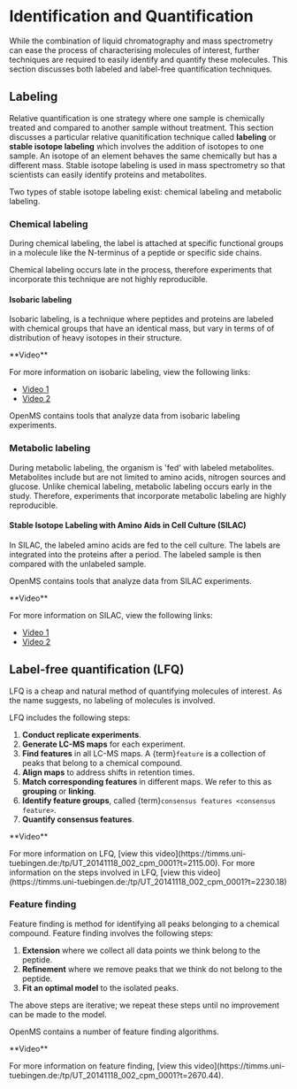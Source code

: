 Identification and Quantification
=================================

While the combination of liquid chromatography and mass spectrometry can ease the process of characterising molecules of interest, further techniques are required to easily identify and quantify these molecules. This section discusses both labeled and label-free quantification techniques.

## Labeling

Relative quantification is one strategy where one sample is chemically treated and compared to another sample without treatment. This section discusses a particular relative quanitification technique called **labeling** or **stable isotope labeling** which involves the addition of isotopes to one sample. An isotope of an element behaves the same chemically but has a different mass. Stable isotope labeling is used in mass spectrometry so that scientists can easily identify proteins and metabolites.

Two types of stable isotope labeling exist: chemical labeling and metabolic labeling.

### Chemical labeling

During chemical labeling, the label is attached at specific functional groups in a molecule like the N-terminus of a peptide or specific side chains.

Chemical labeling occurs late in the process, therefore experiments that incorporate this technique are not highly reproducible.

#### Isobaric labeling

Isobaric labeling, is a technique where peptides and proteins are labeled with chemical groups that have an identical mass, but vary in terms of of distribution of heavy isotopes in their structure.

<div class="admonition video">
<p class="admonition-title">**Video**</p>
For more information on isobaric labeling, view the following links:
<ul>
<li><a href="https://timms.uni-tuebingen.de:/tp/UT_20141118_002_cpm_0001?t=1108.15">Video 1</a>
</li>
<li><a href="https://timms.uni-tuebingen.de:/tp/UT_20141202_002_cpm_0001?t=311.78">Video 2</a>
</li>
<ul>
</div>

OpenMS contains tools that analyze data from isobaric labeling experiments.

### Metabolic labeling

During metabolic labeling, the organism is 'fed' with labeled metabolites. Metabolites include but are not limited to amino acids, nitrogen sources and glucose. Unlike chemical labeling, metabolic labeling occurs early in the study. Therefore, experiments that incorporate metabolic labeling are highly reproducible.

#### Stable Isotope Labeling with Amino Aids in Cell Culture (SILAC)

In SILAC, the labeled amino acids are fed to the cell culture. The labels are integrated into the proteins after a period. The labeled sample is then compared with the unlabeled sample.

OpenMS contains tools that analyze data from SILAC experiments.

<div class="admonition video">
<p class="admonition-title">**Video**</p>
For more information on SILAC, view the following links:
<ul>
<li><a href="https://timms.uni-tuebingen.de:/tp/UT_20141118_002_cpm_0001?t=18.25">Video 1</a></li>
<li><a href="https://timms.uni-tuebingen.de:/tp/UT_20141202_001_cpm_0001?t=540.13">Video 2</a></li>
</ul>
</div>

## Label-free quantification (LFQ)

LFQ is a cheap and natural method of quantifying molecules of interest. As the name suggests, no labeling of molecules is involved.

LFQ includes the following steps:

1. **Conduct replicate experiments**.
2. **Generate LC-MS maps** for each experiment.
3. **Find features** in all LC-MS maps. A {term}`feature` is a collection of peaks that belong to a chemical compound.
4. **Align maps** to address shifts in retention times.
5. **Match corresponding features** in different maps. We refer to this as **grouping** or **linking**.
6. **Identify feature groups**, called {term}`consensus features <consensus feature>`.
7. **Quantify consensus features**.

<div class="admonition video">
<p class="admonition-title">**Video**</p>
For more information on LFQ, [view this video](https://timms.uni-tuebingen.de:/tp/UT_20141118_002_cpm_0001?t=2115.00).
For more information on the steps involved in LFQ, [view this video](https://timms.uni-tuebingen.de:/tp/UT_20141118_002_cpm_0001?t=2230.18)
</div>

### Feature finding

Feature finding is method for identifying all peaks belonging to a chemical compound. Feature finding involves the following steps:

1. **Extension** where we collect all data points we think belong to the peptide.
2. **Refinement** where we remove peaks that we think do not belong to the peptide.
3. **Fit an optimal model** to the isolated peaks.

The above steps are iterative; we repeat these steps until no improvement can be made to the model.

OpenMS contains a number of feature finding algorithms.

<div class="admonition video">
<p class="admonition-title">**Video**</p>
For more information on feature finding, [view this video](https://timms.uni-tuebingen.de:/tp/UT_20141118_002_cpm_0001?t=2670.44).
</div>